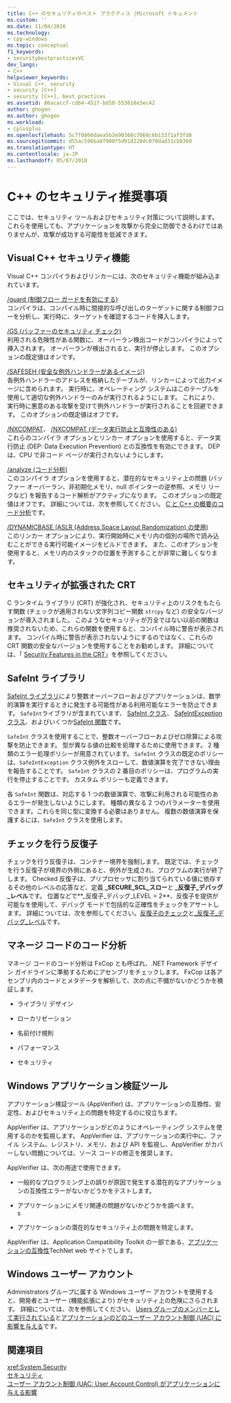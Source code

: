```yaml
---
title: C++ のセキュリティのベスト プラクティス |Microsoft ドキュメント
ms.custom: ''
ms.date: 11/04/2016
ms.technology:
- cpp-windows
ms.topic: conceptual
f1_keywords:
- securitybestpracticesVC
dev_langs:
- C++
helpviewer_keywords:
- Visual C++, security
- security [C++]
- security [C++], best practices
ms.assetid: 86acaccf-cdb4-4517-bd58-553618e3ec42
author: ghogen
ms.author: ghogen
ms.workload:
- cplusplus
ms.openlocfilehash: 5c7f0860daea5b2e90368c7068c6b13371af3fd8
ms.sourcegitcommit: d55ac596ba8f908f5d91d228dc070dad31cb8360
ms.translationtype: HT
ms.contentlocale: ja-JP
ms.lasthandoff: 05/07/2018
---
```

# <a name="security-best-practices-for-c"></a>C++ のセキュリティ推奨事項
ここでは、セキュリティ ツールおよびセキュリティ対策について説明します。 これらを使用しても、アプリケーションを攻撃から完全に防御できるわけではありませんが、攻撃が成功する可能性を低減できます。  
  
## <a name="visual-c-security-features"></a>Visual C++ セキュリティ機能  
 Visual C++ コンパイラおよびリンカーには、次のセキュリティ機能が組み込まれています。  
  
 [/guard (制御フロー ガードを有効にする)](../build/reference/guard-enable-control-flow-guard.md)  
 コンパイラは、コンパイル時に間接的な呼び出しのターゲットに関する制御フローを分析し、実行時に、ターゲットを確認するコードを挿入します。  
  
 [/GS (バッファーのセキュリティ チェック)](../build/reference/gs-buffer-security-check.md)  
 利用される危険性がある関数に、オーバーラン検出コードがコンパイラによって挿入されます。 オーバーランが検出されると、実行が停止します。 このオプションの既定値はオンです。  
  
 [/SAFESEH (安全な例外ハンドラーがあるイメージ)](../build/reference/safeseh-image-has-safe-exception-handlers.md)  
 各例外ハンドラーのアドレスを格納したテーブルが、リンカーによって出力イメージに含められます。 実行時に、オペレーティング システムはこのテーブルを使用して適切な例外ハンドラーのみが実行されるようにします。 これにより、実行時に悪意のある攻撃を受けて例外ハンドラーが実行されることを回避できます。 このオプションの既定値はオフです。  
  
 [/NXCOMPAT](../build/reference/nxcompat.md)、 [/NXCOMPAT (データ実行防止と互換性のある)](../build/reference/nxcompat-compatible-with-data-execution-prevention.md)  
 これらのコンパイラ オプションとリンカー オプションを使用すると、データ実行防止 (DEP: Data Execution Prevention) との互換性を有効にできます。 DEP は、CPU で非コード ページが実行されないようにします。  
  
 [/analyze (コード分析)](../build/reference/analyze-code-analysis.md)  
 このコンパイラ オプションを使用すると、潜在的なセキュリティ上の問題 (バッファー オーバーラン、非初期化メモリ、null ポインターの逆参照、メモリ リークなど) を報告するコード解析がアクティブになります。 このオプションの既定値はオフです。 詳細については、次を参照してください。 [C と C++ の概要のコード分析](/visualstudio/code-quality/code-analysis-for-c-cpp-overview)です。  
  
 [/DYNAMICBASE (ASLR (Address Space Layout Randomization) の使用)](../build/reference/dynamicbase-use-address-space-layout-randomization.md)  
 このリンカー オプションにより、実行開始時にメモリ内の個別の場所で読み込むことができる実行可能イメージをビルドできます。 また、このオプションを使用すると、メモリ内のスタックの位置を予測することが非常に難しくなります。  
  
## <a name="security-enhanced-crt"></a>セキュリティが拡張された CRT  
 C ランタイム ライブラリ (CRT) が強化され、セキュリティ上のリスクをもたらす関数 (チェックが適用されない文字列コピー関数 `strcpy` など) の安全なバージョンが導入されました。 このようなセキュリティが万全ではない以前の関数は推奨されないため、これらの関数を使用すると、コンパイル時に警告が表示されます。 コンパイル時に警告が表示されないようにするのではなく、これらの CRT 関数の安全なバージョンを使用することをお勧めします。 詳細については、「 [Security Features in the CRT](../c-runtime-library/security-features-in-the-crt.md)」を参照してください。  
  
## <a name="safeint-library"></a>SafeInt ライブラリ  
 [SafeInt ライブラリ](../windows/safeint-library.md)により整数オーバーフローおよびアプリケーションは、数学的演算を実行するときに発生する可能性がある利用可能なエラーを防止できます。 `SafeInt`ライブラリが含まれています、 [SafeInt クラス](../windows/safeint-class.md)、 [SafeIntException クラス](../windows/safeintexception-class.md)、およびいくつか[SafeInt 関数](../windows/safeint-functions.md)です。  
  
 `SafeInt` クラスを使用することで、整数オーバーフローおよびゼロ除算による攻撃を防止できます。 型が異なる値の比較を処理するために使用できます。 2 種類のエラー処理ポリシーが用意されています。 `SafeInt` クラスの既定のポリシーは、`SafeIntException` クラス例外をスローして、数値演算を完了できない理由を報告することです。 `SafeInt` クラスの 2 番目のポリシーは、プログラムの実行を停止することです。 カスタム ポリシーも定義できます。  
  
 各 `SafeInt` 関数は、対応する 1 つの数値演算で、攻撃に利用される可能性のあるエラーが発生しないようにします。 種類の異なる 2 つのパラメーターを使用できます。これらを同じ型に変換する必要はありません。 複数の数値演算を保護するには、`SafeInt` クラスを使用します。  
  
## <a name="checked-iterators"></a>チェックを行う反復子  
 チェックを行う反復子は、コンテナー境界を強制します。 既定では、チェックを行う反復子が境界の外側にあると、例外が生成され、プログラムの実行が終了します。 Checked 反復子は、プリプロセッサに割り当てられている値に依存するその他のレベルの応答など、定義 **\_SECURE\_SCL\_スロー**と **\_反復子\_デバッグ\_レベル**です。 位置などで**\_反復子\_デバッグ\_LEVEL = 2**、反復子を提供が可能なを使用して、デバッグ モードで包括的な正確性をチェックをアサートします。 詳細については、次を参照してください。[反復子のチェック](../standard-library/checked-iterators.md)と[\_反復子\_デバッグ\_レベル](../standard-library/iterator-debug-level.md)です。  
  
## <a name="code-analysis-for-managed-code"></a>マネージ コードのコード分析  
 マネージ コードのコード分析は FxCop とも呼ばれ、.NET Framework デザイン ガイドラインに準拠するためにアセンブリをチェックします。 FxCop は各アセンブリ内のコードとメタデータを解析して、次の点に不備がないかどうかを検証します。  
  
-   ライブラリ デザイン  
  
-   ローカリゼーション  
  
-   名前付け規則  
  
-   パフォーマンス  
  
-   セキュリティ  
  
## <a name="windows-application-verifier"></a>Windows アプリケーション検証ツール  
 アプリケーション検証ツール (AppVerifier) は、アプリケーションの互換性、安定性、およびセキュリティ上の問題を特定するのに役立ちます。  
  
 AppVerifier は、アプリケーションがどのようにオペレーティング システムを使用するのかを監視します。 AppVerifier は、アプリケーションの実行中に、ファイル システム、レジストリ、メモリ、および API を監視し、AppVerifier がカバーしない問題については、ソース コードの修正を推奨します。  
  
 AppVerifier は、次の用途で使用できます。  
  
-   一般的なプログラミング上の誤りが原因で発生する潜在的なアプリケーションの互換性エラーがないかどうかをテストします。  
  
-   アプリケーションにメモリ関連の問題がないかどうかを調べます。  
  s
-   アプリケーションの潜在的なセキュリティ上の問題を特定します。  
  
 AppVerifier は、Application Compatibility Toolkit の一部である、[アプリケーションの互換性](http://go.microsoft.com/fwlink/p/?linkid=91277)TechNet web サイトでします。  
  

## <a name="windows-user-accounts"></a>Windows ユーザー アカウント  
 Administrators グループに属する Windows ユーザー アカウントを使用すると、開発者とユーザー (機能拡張により) がセキュリティ上の危険にさらされます。 詳細については、次を参照してください。 [Users グループのメンバーとして実行されている](running-as-a-member-of-the-users-group.md)と[アプリケーションのどのユーザー アカウント制御 (UAC) に影響を与える](how-user-account-control-uac-affects-your-application.md)です。  
  
## <a name="see-also"></a>関連項目  
 <xref:System.Security>   
 [セキュリティ](/dotnet/standard/security/index)   
 [ユーザー アカウント制御 (UAC: User Account Control) がアプリケーションに与える影響](how-user-account-control-uac-affects-your-application.md)